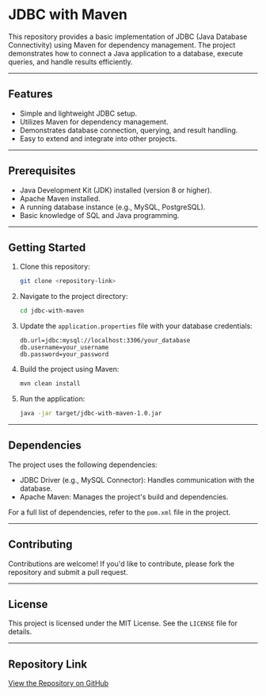# JDBC with Maven

This repository provides a basic implementation of JDBC (Java Database Connectivity) using Maven for dependency management. The project demonstrates how to connect a Java application to a database, execute queries, and handle results efficiently.

---

## Features

- Simple and lightweight JDBC setup.
- Utilizes Maven for dependency management.
- Demonstrates database connection, querying, and result handling.
- Easy to extend and integrate into other projects.

---

## Prerequisites

- Java Development Kit (JDK) installed (version 8 or higher).
- Apache Maven installed.
- A running database instance (e.g., MySQL, PostgreSQL).
- Basic knowledge of SQL and Java programming.

---

## Getting Started

1. Clone this repository:

   ```bash
   git clone <repository-link>
   ```

2. Navigate to the project directory:

   ```bash
   cd jdbc-with-maven
   ```

3. Update the `application.properties` file with your database credentials:

   ```properties
   db.url=jdbc:mysql://localhost:3306/your_database
   db.username=your_username
   db.password=your_password
   ```

4. Build the project using Maven:

   ```bash
   mvn clean install
   ```

5. Run the application:

   ```bash
   java -jar target/jdbc-with-maven-1.0.jar
   ```

---

## Dependencies

The project uses the following dependencies:

- JDBC Driver (e.g., MySQL Connector): Handles communication with the database.
- Apache Maven: Manages the project's build and dependencies.

For a full list of dependencies, refer to the `pom.xml` file in the project.

---

## Contributing

Contributions are welcome! If you'd like to contribute, please fork the repository and submit a pull request.

---

## License

This project is licensed under the MIT License. See the `LICENSE` file for details.

---

## Repository Link

[View the Repository on GitHub](https://github.com/osb15)
